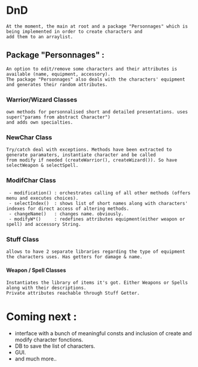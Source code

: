 # DnD

```Project based on a Dungeon and Dragons game.
At the moment, the main at root and a package "Personnages" which is being implemented in order to create characters and
add them to an arraylist.
```
## Package "Personnages" :
```The Character Class is abstract and allows to instantiate either subclass Warrior or Wizard.
An option to edit/remove some characters and their attributes is available (name, equipment, accessory).
The package "Personnages" also deals with the characters' equipment and generates their random attributes.
```
### Warrior/Wizard Classes
```Used to instantiate a Warrior or Wizard character, creating its getters & setters plus
own methods for personnalised short and detailed presentations. uses super("params from abstract Character")
and adds own specialties.
```
### NewChar Class
```Loops creating either Warrior or Wizard upon user's choice.
Try/catch deal with exceptions. Methods have been extracted to generate paramaters, instantiate character and be called
from modify if needed (createWarrior(), createWizard()). So have selectWeapon & selectSpell.
```

### ModifChar Class
```Includes several methods to present and allow acces to Some attributes of every character in the list as follows :
 - modification() : orchestrates calling of all other methods (offers menu and executes choices).
 - selectIndex()  : shows list of short names along with characters' indexes for direct access of altering methods.
 - changeName()   : changes name. obviously.
 - modifyW*()     : redefines attributes equipment(either weapon or spell) and accessory String.
```

### Stuff Class
```Superclass of Weapon & Spell for them to be treated the same way by the characters of super method attack for instance
allows to have 2 separate libraries regarding the type of equipment the characters uses. Has getters for damage & name.
```

#### Weapon / Spell Classes
```Extends Stuff
Instantiates the library of items it's got. Either Weapons or Spells along with their descriptions.
Private attributes reachable through Stuff Getter.
```

# Coming next : 
 - interface with a bunch of meaningful consts and inclusion of create and modify character fonctions.
 - DB to save the list of characters.
 - GUI.
 - and much more..
 
